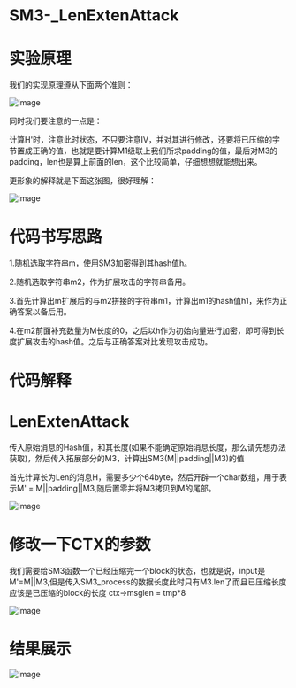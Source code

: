 # SM3-_LenExtenAttack
# 实验原理

我们的实现原理遵从下面两个准则：


![image](https://user-images.githubusercontent.com/75195549/180154943-0f863262-2e4e-4f80-b68d-482bfba35717.png)



同时我们要注意的一点是：


计算H'时，注意此时状态，不只要注意IV，并对其进行修改，还要将已压缩的字节置成正确的值，也就是要计算M1级联上我们所求padding的值，最后对M3的padding，len也是算上前面的len，这个比较简单，仔细想想就能想出来。


更形象的解释就是下面这张图，很好理解：


![image](https://user-images.githubusercontent.com/75195549/181451419-50e58501-2b95-404f-984d-eebebd3d34ff.png)




# 代码书写思路
1.随机选取字符串m，使用SM3加密得到其hash值h。

2.随机选取字符串m2，作为扩展攻击的字符串备用。

3.首先计算出m扩展后的与m2拼接的字符串m1，计算出m1的hash值h1，来作为正确答案以备后用。

4.在m2前面补充数量为M长度的0，之后以h作为初始向量进行加密，即可得到长度扩展攻击的hash值。之后与正确答案对比发现攻击成功。


# 代码解释

# LenExtenAttack
传入原始消息的Hash值，和其长度(如果不能确定原始消息长度，那么请先想办法获取)，然后传入拓展部分的M3，计算出SM3(M||padding||M3)的值



首先计算长为Len的消息H，需要多少个64byte，然后开辟一个char数组，用于表示M' = M||padding||M3,随后置零并将M3拷贝到M的尾部。



![image](https://user-images.githubusercontent.com/75195549/181454014-d81f2b9b-9424-441d-b82a-934736f52f2d.png)


# 修改一下CTX的参数
我们需要给SM3函数一个已经压缩完一个block的状态，也就是说，input是M'=M||M3,但是传入SM3_process的数据长度此时只有M3.len了而且已压缩长度应该是已压缩的block的长度 ctx->msglen = tmp*8

![image](https://user-images.githubusercontent.com/75195549/181454502-875d729a-f7aa-47d1-bd3f-af15f40148e3.png)



# 结果展示

![image](https://user-images.githubusercontent.com/75195549/180384840-bcf2a848-7f00-480b-8493-9307586b5417.png)




